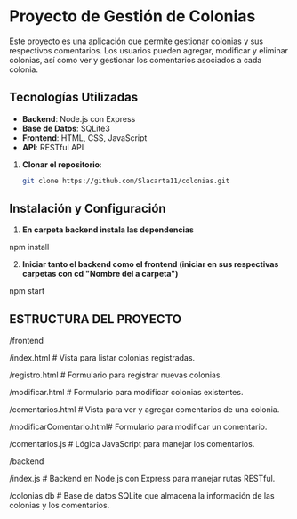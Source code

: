 # Proyecto de Gestión de Colonias

Este proyecto es una aplicación que permite gestionar colonias y sus respectivos comentarios. Los usuarios pueden agregar, modificar y eliminar colonias, así como ver y gestionar los comentarios asociados a cada colonia.

## Tecnologías Utilizadas

- **Backend**: Node.js con Express
- **Base de Datos**: SQLite3
- **Frontend**: HTML, CSS, JavaScript
- **API**: RESTful API


1. **Clonar el repositorio**:
   ```bash
   git clone https://github.com/Slacarta11/colonias.git

## Instalación y Configuración

1. **En carpeta backend instala las dependencias**

npm install

2. **Iniciar tanto el backend como el frontend (iniciar en sus respectivas carpetas con cd "Nombre del a carpeta")**

npm start

## ESTRUCTURA DEL PROYECTO

/frontend

  /index.html              # Vista para listar colonias registradas.

  /registro.html           # Formulario para registrar nuevas colonias.

  /modificar.html          # Formulario para modificar colonias existentes.

  /comentarios.html        # Vista para ver y agregar comentarios de una colonia.

  /modificarComentario.html# Formulario para modificar un comentario.

  /comentarios.js          # Lógica JavaScript para manejar los comentarios.

/backend

  /index.js                # Backend en Node.js con Express para manejar rutas RESTful.

  /colonias.db             # Base de datos SQLite que almacena la información de las colonias y los comentarios.
